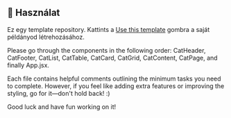## 📘 Használat

Ez egy template repository. Kattints a [Use this template](https://github.com/Zsombinszky/React-Level1-Practice/generate) gombra a saját példányod létrehozásához.


Please go through the components in the following order:
CatHeader, CatFooter, CatList, CatTable, CatCard, CatGrid, CatContent, CatPage, and finally App.jsx.

Each file contains helpful comments outlining the minimum tasks you need to complete. However, if you feel like adding extra features or improving the styling, go for it—don't hold back! :)

Good luck and have fun working on it!
